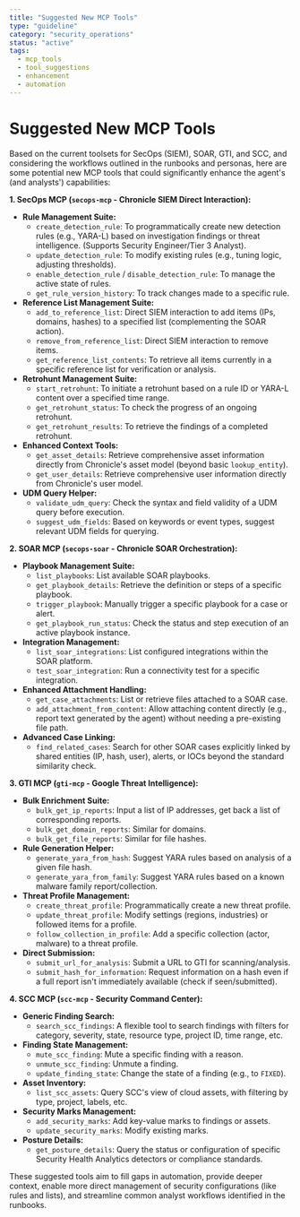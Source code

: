 ```yaml
---
title: "Suggested New MCP Tools"
type: "guideline"
category: "security_operations"
status: "active"
tags:
  - mcp_tools
  - tool_suggestions
  - enhancement
  - automation
---
```


# Suggested New MCP Tools

Based on the current toolsets for SecOps (SIEM), SOAR, GTI, and SCC, and considering the workflows outlined in the runbooks and personas, here are some potential new MCP tools that could significantly enhance the agent's (and analysts') capabilities:

**1. SecOps MCP (`secops-mcp` - Chronicle SIEM Direct Interaction):**

*   **Rule Management Suite:**
    *   `create_detection_rule`: To programmatically create new detection rules (e.g., YARA-L) based on investigation findings or threat intelligence. (Supports Security Engineer/Tier 3 Analyst).
    *   `update_detection_rule`: To modify existing rules (e.g., tuning logic, adjusting thresholds).
    *   `enable_detection_rule` / `disable_detection_rule`: To manage the active state of rules.
    *   `get_rule_version_history`: To track changes made to a specific rule.
*   **Reference List Management Suite:**
    *   `add_to_reference_list`: Direct SIEM interaction to add items (IPs, domains, hashes) to a specified list (complementing the SOAR action).
    *   `remove_from_reference_list`: Direct SIEM interaction to remove items.
    *   `get_reference_list_contents`: To retrieve all items currently in a specific reference list for verification or analysis.
*   **Retrohunt Management Suite:**
    *   `start_retrohunt`: To initiate a retrohunt based on a rule ID or YARA-L content over a specified time range.
    *   `get_retrohunt_status`: To check the progress of an ongoing retrohunt.
    *   `get_retrohunt_results`: To retrieve the findings of a completed retrohunt.
*   **Enhanced Context Tools:**
    *   `get_asset_details`: Retrieve comprehensive asset information directly from Chronicle's asset model (beyond basic `lookup_entity`).
    *   `get_user_details`: Retrieve comprehensive user information directly from Chronicle's user model.
*   **UDM Query Helper:**
    *   `validate_udm_query`: Check the syntax and field validity of a UDM query before execution.
    *   `suggest_udm_fields`: Based on keywords or event types, suggest relevant UDM fields for querying.

**2. SOAR MCP (`secops-soar` - Chronicle SOAR Orchestration):**

*   **Playbook Management Suite:**
    *   `list_playbooks`: List available SOAR playbooks.
    *   `get_playbook_details`: Retrieve the definition or steps of a specific playbook.
    *   `trigger_playbook`: Manually trigger a specific playbook for a case or alert.
    *   `get_playbook_run_status`: Check the status and step execution of an active playbook instance.
*   **Integration Management:**
    *   `list_soar_integrations`: List configured integrations within the SOAR platform.
    *   `test_soar_integration`: Run a connectivity test for a specific integration.
*   **Enhanced Attachment Handling:**
    *   `get_case_attachments`: List or retrieve files attached to a SOAR case.
    *   `add_attachment_from_content`: Allow attaching content directly (e.g., report text generated by the agent) without needing a pre-existing file path.
*   **Advanced Case Linking:**
    *   `find_related_cases`: Search for other SOAR cases explicitly linked by shared entities (IP, hash, user), alerts, or IOCs beyond the standard similarity check.

**3. GTI MCP (`gti-mcp` - Google Threat Intelligence):**

*   **Bulk Enrichment Suite:**
    *   `bulk_get_ip_reports`: Input a list of IP addresses, get back a list of corresponding reports.
    *   `bulk_get_domain_reports`: Similar for domains.
    *   `bulk_get_file_reports`: Similar for file hashes.
*   **Rule Generation Helper:**
    *   `generate_yara_from_hash`: Suggest YARA rules based on analysis of a given file hash.
    *   `generate_yara_from_family`: Suggest YARA rules based on a known malware family report/collection.
*   **Threat Profile Management:**
    *   `create_threat_profile`: Programmatically create a new threat profile.
    *   `update_threat_profile`: Modify settings (regions, industries) or followed items for a profile.
    *   `follow_collection_in_profile`: Add a specific collection (actor, malware) to a threat profile.
*   **Direct Submission:**
    *   `submit_url_for_analysis`: Submit a URL to GTI for scanning/analysis.
    *   `submit_hash_for_information`: Request information on a hash even if a full report isn't immediately available (check if seen/submitted).

**4. SCC MCP (`scc-mcp` - Security Command Center):**

*   **Generic Finding Search:**
    *   `search_scc_findings`: A flexible tool to search findings with filters for category, severity, state, resource type, project ID, time range, etc.
*   **Finding State Management:**
    *   `mute_scc_finding`: Mute a specific finding with a reason.
    *   `unmute_scc_finding`: Unmute a finding.
    *   `update_finding_state`: Change the state of a finding (e.g., to `FIXED`).
*   **Asset Inventory:**
    *   `list_scc_assets`: Query SCC's view of cloud assets, with filtering by type, project, labels, etc.
*   **Security Marks Management:**
    *   `add_security_marks`: Add key-value marks to findings or assets.
    *   `update_security_marks`: Modify existing marks.
*   **Posture Details:**
    *   `get_posture_details`: Query the status or configuration of specific Security Health Analytics detectors or compliance standards.

These suggested tools aim to fill gaps in automation, provide deeper context, enable more direct management of security configurations (like rules and lists), and streamline common analyst workflows identified in the runbooks.
